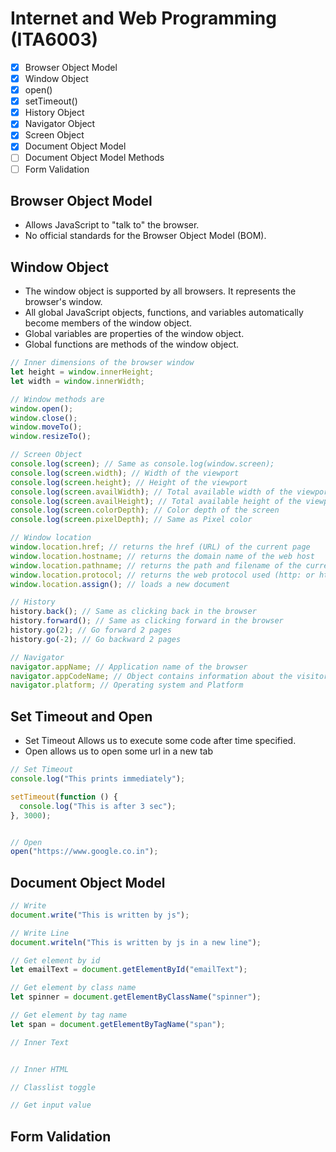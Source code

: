 # Internet and Web Programming (ITA6003)

- [x] Browser Object Model
- [x] Window Object
- [x] open()
- [x] setTimeout()
- [x] History Object
- [x] Navigator Object
- [x] Screen Object
- [x] Document Object Model
- [ ] Document Object Model Methods
- [ ] Form Validation

## Browser Object Model

- Allows JavaScript to "talk to" the browser.
- No official standards for the Browser Object Model (BOM).

## Window Object

- The window object is supported by all browsers. It represents the browser's window.
- All global JavaScript objects, functions, and variables automatically become members of the window object.
- Global variables are properties of the window object.
- Global functions are methods of the window object.

```js
// Inner dimensions of the browser window
let height = window.innerHeight;
let width = window.innerWidth;

// Window methods are
window.open();
window.close();
window.moveTo();
window.resizeTo();

// Screen Object
console.log(screen); // Same as console.log(window.screen);
console.log(screen.width); // Width of the viewport
console.log(screen.height); // Height of the viewport
console.log(screen.availWidth); // Total available width of the viewport
console.log(screen.availHeight); // Total available height of the viewport
console.log(screen.colorDepth); // Color depth of the screen
console.log(screen.pixelDepth); // Same as Pixel color

// Window location
window.location.href; // returns the href (URL) of the current page
window.location.hostname; // returns the domain name of the web host
window.location.pathname; // returns the path and filename of the current page
window.location.protocol; // returns the web protocol used (http: or https:)
window.location.assign(); // loads a new document

// History
history.back(); // Same as clicking back in the browser
history.forward(); // Same as clicking forward in the browser
history.go(2); // Go forward 2 pages
history.go(-2); // Go backward 2 pages

// Navigator
navigator.appName; // Application name of the browser
navigator.appCodeName; // Object contains information about the visitor's browser.
navigator.platform; // Operating system and Platform
```

## Set Timeout and Open

- Set Timeout Allows us to execute some code after time specified.
- Open allows us to open some url in a new tab

```js
// Set Timeout
console.log("This prints immediately");

setTimeout(function () {
  console.log("This is after 3 sec");
}, 3000);


// Open
open("https://www.google.co.in");
```

## Document Object Model

```js
// Write
document.write("This is written by js");

// Write Line
document.writeln("This is written by js in a new line");

// Get element by id
let emailText = document.getElementById("emailText");

// Get element by class name
let spinner = document.getElementByClassName("spinner");

// Get element by tag name
let span = document.getElementByTagName("span");

// Inner Text


// Inner HTML

// Classlist toggle

// Get input value

```

## Form Validation
